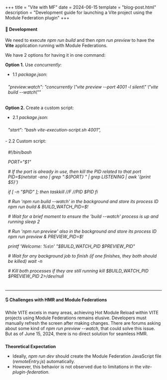 +++
title = "Vite with MF"
date = 2024-06-15
template = "blog-post.html"
description = "Development guide for launching a Vite project using the Module Federation plugin"
+++

<h4><b>🧪 Development</b></h4>

We need to execute <i>npm run build</i> and then <i>npm run preview</i> to have the <b>Vite</b> application running with Module Federations.

We have 2 options for having it in one command:

<b>Option 1.</b> Use <i>concurrently</i>:
- 1.1 <i>package.json</i>:
<div style="border: 1px solid white; font-style: italic; border-radius: 1rem; padding: 0.5rem; margin: 10px 0">"preview:watch": "concurrently \"vite preview --port 4001 -l silent\" \"vite build --watch\""</div>

<div style="margin-top: 1.5rem;"></div>

<b>Option 2.</b> Create a custom script:
- 2.1 <i>package.json</i>:
<div style="border: 1px solid white; font-style: italic; border-radius: 1rem; padding: 0.5rem; margin: 10px 0">
"start": "bash vite-execution-script.sh 4001",
</div>
- 2.2 Custom script:
<div style="border: 1px solid white; font-style: italic; border-radius: 1rem; padding: 0.5rem; margin: 10px 0">
#!/bin/bash
 
PORT="$1"
 
\# If the port is already in use, then kill the PID related to that port
PID=$(netstat -ano | grep ":${PORT} " | grep LISTENING | awk '{print $5}')
 
if [ -n "$PID" ]; then
    taskkill //F //PID $PID
fi
 
\# Run 'npm run build --watch' in the background and store its process ID
npm run build &
BUILD_WATCH_PID=$!
 
\# Wait for a brief moment to ensure the 'build --watch' process is up and running
sleep 2
 
\# Run 'npm run preview' also in the background and store its process ID
npm run preview &
PREVIEW_PID=$!
 
printf 'Welcome: %s\n' "$BUILD_WATCH_PID $PREVIEW_PID"
 
\# Wait for any background job to finish (if one finishes, they both should be killed)
wait -n
 
\# Kill both processes if they are still running
kill $BUILD_WATCH_PID $PREVIEW_PID 2>/dev/null
</div>

<hr/>
<h4><b>🔃 Challenges with HMR and Module Federations</b></h4>
While VITE excels in many areas, achieving Hot Module Reload within VITE projects using Module Federations remains elusive. Developers must manually refresh the screen after making changes. There are forums asking about some kind of <i>npm run preview --watch</i>, that could solve this issue. But as of June 15, 2024, there is no direct solution for seamless HMR.

<div style="margin-top: 1.5rem;"></div>

<b>Theoretical Expectation</b>
- Ideally, <i>npm run dev</i> should create the Module Federation JavaScript file (<i>remoteEntry.js</i>) automatically.
- However, this behavior is not observed due to limitations in the <i>vite-plugin-federation.</i>
